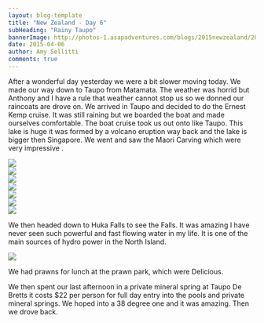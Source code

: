 ```yaml
---
layout: blog-template
title: "New Zealand - Day 6"
subHeading: "Rainy Taupo"
bannerImage: http://photos-1.asapadventures.com/blogs/2015newzealand/2015-04-06/IMG_1712.JPG_compressed.JPEG
date: 2015-04-06
author: Amy Sellitti
comments: true
---
```


After a wonderful day yesterday we were a bit slower moving today. We made our way down to Taupo from Matamata. The weather was horrid but Anthony and I have a rule that weather cannot stop us so we donned our raincoats are drove on. We arrived in Taupo and decided to do the Ernest Kemp cruise. It was still raining but we boarded the boat and made ourselves comfortable. The boat cruise took us out onto like Taupo. This lake is huge it was formed by a volcano eruption way back and the lake is bigger then Singapore. We went and saw the Maori Carving which were very impressive .

<div class="center-image"><img src="http://photos-1.asapadventures.com/blogs/2015newzealand/2015-04-06/IMG_1650.JPG_compressed.JPEG" /></div>
<div class="center-image"><img src="http://photos-1.asapadventures.com/blogs/2015newzealand/2015-04-06/IMG_1655.JPG_compressed.JPEG" /></div>
<div class="center-image"><img src="http://photos-1.asapadventures.com/blogs/2015newzealand/2015-04-06/IMG_1660.JPG_compressed.JPEG" /></div>
<div class="center-image"><img src="http://photos-1.asapadventures.com/blogs/2015newzealand/2015-04-06/IMG_1667.JPG_compressed.JPEG" /></div>
<div class="center-image"><img src="http://photos-1.asapadventures.com/blogs/2015newzealand/2015-04-06/IMG_1680.JPG_compressed.JPEG" /></div>
<div class="center-image"><img src="http://photos-1.asapadventures.com/blogs/2015newzealand/2015-04-06/IMG_1685.JPG_compressed.JPEG" /></div>
<div class="center-image"><img src="http://photos-1.asapadventures.com/blogs/2015newzealand/2015-04-06/IMG_1699.JPG_compressed.JPEG" /></div>

We then headed down to Huka Falls to see the Falls. It was amazing I have never seen such powerful and fast flowing water in my life. It is one of the main sources of hydro power in the North Island.

<div class="center-image"><img src="http://photos-1.asapadventures.com/blogs/2015newzealand/2015-04-06/IMG_1712.JPG_compressed.JPEG" /></div>

We had prawns for lunch at the prawn park, which were Delicious.

We then spent our last afternoon in a private mineral spring at Taupo De Bretts it costs $22 per person for full day entry into the pools and private mineral springs. We hoped into a 38 degree one and it was amazing. Then we drove back.
